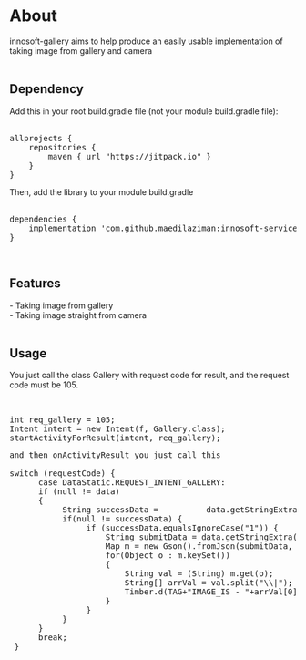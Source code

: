 # About
innosoft-gallery aims to help produce an easily usable implementation of taking image from gallery and camera
<br/>
<br/>
<h2>Dependency</h2>
Add this in your root build.gradle file (not your module build.gradle file):
<br/>
<br/>
<pre><span class="pl-en">allprojects</span> {
	repositories {
        maven { url <span class="pl-s"><span class="pl-pds">"</span>https://jitpack.io<span class="pl-pds">"</span></span> }
    }
}</pre>
Then, add the library to your module build.gradle
<br/>
<br/>
<pre><span class="pl-en">dependencies</span> {
    implementation <span class="pl-s"><span class="pl-pds">'</span>com.github.maedilaziman:innosoft-service:1.0.0<span class="pl-pds">'</span></span>
}</pre>
<br/>
<h2>Features</h2>
- Taking image from gallery
<br/>
- Taking image straight from camera
<br/>
<br/>
<h2>Usage</h2>
You just call the class Gallery with request code for result,
and the request code must be 105.
<br/>
<br/>
<pre>
<p>int req_gallery = 105;<br />Intent intent = new Intent(f, Gallery.class);<br />startActivityForResult(intent, req_gallery);</p><p>and then onActivityResult you just call this<br /><br />switch (requestCode) {<br />&nbsp; &nbsp; &nbsp; case DataStatic.REQUEST_INTENT_GALLERY:<br />&nbsp; &nbsp; &nbsp; if (null != data)<br />&nbsp; &nbsp; &nbsp; {<br />&nbsp; &nbsp; &nbsp; &nbsp; &nbsp; &nbsp;String successData =&nbsp; &nbsp; &nbsp; &nbsp; &nbsp; data.getStringExtra(DataStatic.successSubmitNewData);<br />&nbsp; &nbsp; &nbsp; &nbsp; &nbsp; &nbsp;if(null != successData) {<br />&nbsp; &nbsp; &nbsp; &nbsp; &nbsp; &nbsp; &nbsp; &nbsp; if (successData.equalsIgnoreCase("1")) {<br />&nbsp; &nbsp; &nbsp; &nbsp; &nbsp; &nbsp; &nbsp; &nbsp; &nbsp; &nbsp; String submitData = data.getStringExtra("data");<br />&nbsp; &nbsp; &nbsp; &nbsp; &nbsp; &nbsp; &nbsp; &nbsp; &nbsp; &nbsp; Map m = new Gson().fromJson(submitData, Map.class);<br />&nbsp; &nbsp; &nbsp; &nbsp; &nbsp; &nbsp; &nbsp; &nbsp; &nbsp; &nbsp; for(Object o : m.keySet())<br />&nbsp; &nbsp; &nbsp; &nbsp; &nbsp; &nbsp; &nbsp; &nbsp; &nbsp; &nbsp; {<br />&nbsp; &nbsp; &nbsp; &nbsp; &nbsp; &nbsp; &nbsp; &nbsp; &nbsp; &nbsp; &nbsp; &nbsp; String val = (String) m.get(o);<br />&nbsp; &nbsp; &nbsp; &nbsp; &nbsp; &nbsp; &nbsp; &nbsp; &nbsp; &nbsp; &nbsp; &nbsp; String[] arrVal = val.split("\\|");<br />&nbsp; &nbsp; &nbsp; &nbsp; &nbsp; &nbsp; &nbsp; &nbsp; &nbsp; &nbsp; &nbsp; &nbsp; Timber.d(TAG+"IMAGE_IS - "+arrVal[0]);<br />&nbsp; &nbsp; &nbsp; &nbsp; &nbsp; &nbsp; &nbsp; &nbsp; &nbsp; &nbsp; }<br />&nbsp; &nbsp; &nbsp; &nbsp; &nbsp; &nbsp; &nbsp; &nbsp; }<br />&nbsp; &nbsp; &nbsp; &nbsp; &nbsp; &nbsp;}<br />&nbsp; &nbsp; &nbsp; }<br />&nbsp; &nbsp; &nbsp; break;<br /> }</p></pre>

